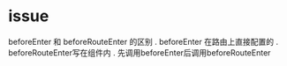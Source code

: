 # issue
beforeEnter 和 beforeRouteEnter 的区别
. beforeEnter 在路由上直接配置的
. beforeRouteEnter写在组件内
. 先调用beforeEnter后调用beforeRouteEnter